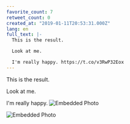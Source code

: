 ```yaml
---
favorite_count: 7
retweet_count: 0
created_at: "2019-01-11T20:53:31.000Z"
lang: en
full_text: |-
  This is the result.

  Look at me.

  I'm really happy. https://t.co/v3RwP32Eox
---
```


This is the result.

Look at me.

I'm really happy.
![Embedded Photo](https://twitter-media-coderbyheart.s3.eu-north-1.amazonaws.com/1083829281439002624-DwqI93HXcAAgm2S.jpg)

![Embedded Photo](https://twitter-media-coderbyheart.s3.eu-north-1.amazonaws.com/1083829281439002624-DwqI-0jWwAAdr0v.jpg)
